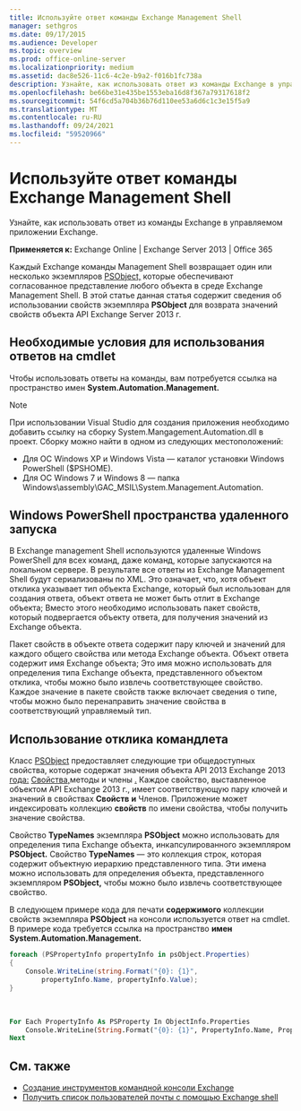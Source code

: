 ```yaml
---
title: Используйте ответ команды Exchange Management Shell
manager: sethgros
ms.date: 09/17/2015
ms.audience: Developer
ms.topic: overview
ms.prod: office-online-server
ms.localizationpriority: medium
ms.assetid: dac8e526-11c6-4c2e-b9a2-f016b1fc738a
description: Узнайте, как использовать ответ из команды Exchange в управляемом приложении Exchange.
ms.openlocfilehash: be66be31e435be1553eba16d8f367a79317618f2
ms.sourcegitcommit: 54f6cd5a704b36b76d110ee53a6d6c1c3e15f5a9
ms.translationtype: MT
ms.contentlocale: ru-RU
ms.lasthandoff: 09/24/2021
ms.locfileid: "59520966"
---
```

# <a name="use-the-exchange-management-shell-cmdlet-response"></a>Используйте ответ команды Exchange Management Shell

Узнайте, как использовать ответ из команды Exchange в управляемом приложении Exchange.
  
**Применяется к:** Exchange Online | Exchange Server 2013 | Office 365
  
Каждый Exchange команды Management Shell возвращает один или несколько экземпляров [PSObject,](https://msdn.microsoft.com/library/system.management.automation.psobject%28VS.85%29.aspx) которые обеспечивают согласованное представление любого объекта в среде Exchange Management Shell. В этой статье данная статья содержит сведения об использовании свойств экземпляра **PSObject** для возврата значений свойств объекта API Exchange Server 2013 г. 
  
## <a name="prerequisites-for-using-cmdlet-responses"></a>Необходимые условия для использования ответов на cmdlet
<a name="prerequisites_bk"> </a>

Чтобы использовать ответы на команды, вам потребуется ссылка на пространство имен **System.Automation.Management.** 
  
> [!NOTE]
>  При использовании Visual Studio для создания приложения необходимо добавить ссылку на сборку System.Mangagement.Automation.dll в проект. Сборку можно найти в одном из следующих местоположений: 
> - Для ОС Windows XP и Windows Vista — каталог установки Windows PowerShell ($PSHOME). 
> - Для ОС Windows 7 и Windows 8 — папка Windows\assembly\GAC_MSIL\System.Management.Automation. 
  
## <a name="windows-powershell-remote-runspace"></a>Windows PowerShell пространства удаленного запуска
<a name="usingremoterunspace_bk"> </a>

В Exchange management Shell используются удаленные Windows PowerShell для всех команд, даже команд, которые запускаются на локальном сервере. В результате все ответы из Exchange Management Shell будут сериализованы по XML. Это означает, что, хотя объект отклика указывает тип объекта Exchange, который был использован для создания ответа, объект ответа не может быть отлит в Exchange объекта; Вместо этого необходимо использовать пакет свойств, который подвергается объекту ответа, для получения значений из Exchange объекта.
  
Пакет свойств в объекте ответа содержит пару ключей и значений для каждого общего свойства или метода Exchange объекта. Объект ответа содержит имя Exchange объекта; Это имя можно использовать для определения типа Exchange объекта, представленного объектом отклика, чтобы можно было извлечь соответствующее свойство. Каждое значение в пакете свойств также включает сведения о типе, чтобы можно было перенаправить значение свойства в соответствующий управляемый тип.
  
## <a name="use-the-cmdlet-response"></a>Использование отклика командлета
<a name="usingPSObject_bk"> </a>

Класс [PSObject](https://msdn.microsoft.com/library/system.management.automation.psobject%28VS.85%29.aspx) предоставляет следующие три общедоступных свойства, которые содержат значения объекта API 2013 Exchange 2013 [года:](https://msdn.microsoft.com/library/system.management.automation.psobject.properties%28VS.85%29.aspx) [Свойства,](https://msdn.microsoft.com/library/system.management.automation.psobject.methods%28VS.85%29.aspx)методы и члены [.](https://msdn.microsoft.com/library/system.management.automation.psobject.members%28VS.85%29.aspx) Каждое свойство, выставленное объектом API Exchange 2013 г., имеет соответствующую пару ключей и значений в свойствах **Свойств** **и** Членов. Приложение может индексировать коллекцию **свойств** по имени свойства, чтобы получить значение свойства. 
  
Свойство **TypeNames** экземпляра **PSObject** можно использовать для определения типа Exchange объекта, инкапсулированного экземпляром **PSObject.** Свойство **TypeNames** — это коллекция строк, которая содержит объектную иерархию представленного типа. Эти имена можно использовать для определения объекта, представленного экземпляром **PSObject,** чтобы можно было извлечь соответствующее свойство. 
  
В следующем примере кода для печати **содержимого** коллекции свойств экземпляра **PSObject** на консоли используется ответ на cmdlet. В примере кода требуется ссылка на пространство **имен System.Automation.Management.** 
  
```cs
foreach (PSPropertyInfo propertyInfo in psObject.Properties)
{
    Console.WriteLine(string.Format("{0}: {1}",
        propertyInfo.Name, propertyInfo.Value);
}
```

<br/>

```vb
For Each PropertyInfo As PSProperty In ObjectInfo.Properties
    Console.WriteLine(String.Format("{0}: {1}", PropertyInfo.Name, PropertyInfo.Value))
Next

```

## <a name="see-also"></a>См. также

- [Создание инструментов командной консоли Exchange](create-exchange-management-shell-tools.md)   
- [Получить список пользователей почты с помощью Exchange shell](how-to-get-a-list-of-mail-users-by-using-the-exchange-management-shell.md)
    

